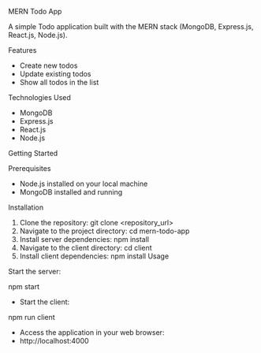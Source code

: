 MERN Todo App

A simple Todo application built with the MERN stack (MongoDB, Express.js, React.js, Node.js).

Features
 - Create new todos
 - Update existing todos
 - Show all todos in the list


Technologies Used
  - MongoDB
  - Express.js
  - React.js
  - Node.js
    
Getting Started

Prerequisites

  - Node.js installed on your local machine
  - MongoDB installed and running

Installation
  1. Clone the repository:
     git clone <repository_url>
  2. Navigate to the project directory:
     cd mern-todo-app
  3. Install server dependencies:
     npm install
  4. Navigate to the client directory:
     cd client
  5. Install client dependencies:
     npm install
     Usage

Start the server:

npm start
 - Start the client:

npm run client
- Access the application in your web browser:
- http://localhost:4000
